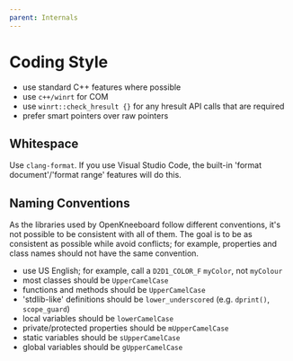 ```yaml
---
parent: Internals
---
```


# Coding Style

* use standard C++ features where possible
* use `c++/winrt` for COM
* use `winrt::check_hresult {}` for any hresult API calls that are required
* prefer smart pointers over raw pointers

## Whitespace

Use `clang-format`. If you use Visual Studio Code, the built-in
'format document'/'format range' features will do this.

## Naming Conventions

As the libraries used by OpenKneeboard follow different conventions, it's not
possible to be consistent with all of them. The goal is to be as consistent as
possible while avoid conflicts; for example, properties and class names should not have the same convention.

* use US English; for example, call a `D2D1_COLOR_F` `myColor`, not `myColour`
* most classes should be `UpperCamelCase`
* functions and methods should be `UpperCamelCase`
* 'stdlib-like' definitions should be `lower_underscored` (e.g. `dprint()`,
  `scope_guard`)
* local variables should be `lowerCamelCase`
* private/protected properties should be `mUpperCamelCase`
* static variables should be `sUpperCamelCase`
* global variables should be `gUpperCamelCase`
